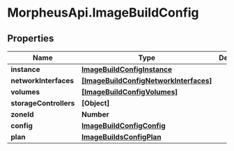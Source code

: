 # MorpheusApi.ImageBuildConfig

## Properties

Name | Type | Description | Notes
------------ | ------------- | ------------- | -------------
**instance** | [**ImageBuildConfigInstance**](ImageBuildConfigInstance.md) |  | [optional] 
**networkInterfaces** | [**[ImageBuildConfigNetworkInterfaces]**](ImageBuildConfigNetworkInterfaces.md) |  | [optional] 
**volumes** | [**[ImageBuildConfigVolumes]**](ImageBuildConfigVolumes.md) |  | [optional] 
**storageControllers** | **[Object]** |  | [optional] 
**zoneId** | **Number** |  | [optional] 
**config** | [**ImageBuildConfigConfig**](ImageBuildConfigConfig.md) |  | [optional] 
**plan** | [**ImageBuildsConfigPlan**](ImageBuildsConfigPlan.md) |  | [optional] 


